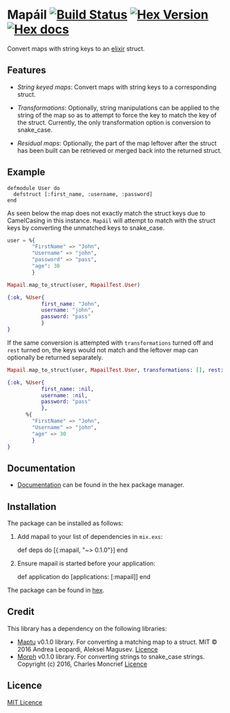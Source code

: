 # Mapáil [![Build Status](https://travis-ci.org/stephenmoloney/mapail.svg)](https://travis-ci.org/stephenmoloney/mapail) [![Hex Version](http://img.shields.io/hexpm/v/mapail.svg?style=flat)](https://hex.pm/packages/mapail) [![Hex docs](http://img.shields.io/badge/hex.pm-docs-green.svg?style=flat)](https://hexdocs.pm/mapail)

Convert maps with string keys to an [elixir](http://elixir-lang.org/) struct.


## Features

- *String keyed maps*: Convert maps with string keys to a corresponding struct.

- *Transformations*: Optionally, string manipulations can be applied to the string of the map so as to attempt to
force the key to match the key of the struct. Currently, the only transformation option is conversion to snake_case.

- *Residual maps*: Optionally, the part of the map leftover after the struct has been built can be retrieved
or merged back into the returned struct.

## Example

```
defmodule User do
  defstruct [:first_name, :username, :password]
end
```

As seen below the map does not exactly match the struct keys due to
CamelCasing in this instance. `Mapáil` will attempt to match with the
struct keys by converting the unmatched keys to snake_case.
```elixir
user = %{
        "FirstName" => "John",
        "Username" => "john",
        "password" => "pass",
        "age": 30
        }

Mapail.map_to_struct(user, MapailTest.User)

{:ok, %User{
           first_name: "John",
           username: "john",
           password: "pass"
           }
}
```

If the same conversion is attempted with `transformations` turned off and
`rest` turned on, the keys would not match and the leftover map can optionally be
returned separately.

```elixir
Mapail.map_to_struct(user, MapailTest.User, transformations: [], rest: :true)

{:ok, %User{
           first_name: :nil,
           username: :nil,
           password: "pass"
           },
      %{
        "FirstName" => "John",
        "Username" => "john",
        "age" => 30
        }
}
```


## Documentation

- [Documentation](https://hexdocs.pm/mapail/api-reference.html) can be found in the hex package manager.

## Installation

The package can be installed as follows:

1. Add mapail to your list of dependencies in `mix.exs`:

      def deps do
        [{:mapail, "~> 0.1.0"}]
      end

2. Ensure mapail is started before your application:

      def application do
        [applications: [:mapail]]
      end

The package can be found in [hex](https://hexdocs.pm/mapail).

## Credit

This library has a dependency on the following libraries:
- [Maptu](https://hex.pm/packages/maptu) v0.1.0 library. For converting a matching map to a struct.
MIT © 2016 Andrea Leopardi, Aleksei Magusev. [Licence]()
- [Morph](https://hex.pm/packages/morph) v0.1.0 library. For converting strings to snake_case strings.
Copyright (c) 2016, Charles Moncrief [Licence](https://github.com/cmoncrief/elixir-morph/blob/master/LICENSE)


## Licence

[MIT Licence](LICENSE.txt)